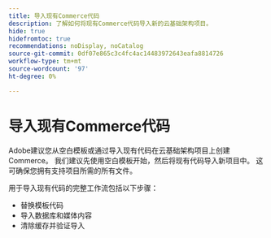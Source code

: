 ```yaml
---
title: 导入现有Commerce代码
description: 了解如何将现有Commerce代码导入新的云基础架构项目。
hide: true
hidefromtoc: true
recommendations: noDisplay, noCatalog
source-git-commit: 0df07e865c3c4fc4ac14483972643eafa8814726
workflow-type: tm+mt
source-wordcount: '97'
ht-degree: 0%

---
```



# 导入现有Commerce代码

Adobe建议您从空白模板或通过导入现有代码在云基础架构项目上创建Commerce。 我们建议先使用空白模板开始，然后将现有代码导入新项目中。 这可确保您拥有支持项目所需的所有文件。

用于导入现有代码的完整工作流包括以下步骤：

- 替换模板代码
- 导入数据库和媒体内容
- 清除缓存并验证导入
